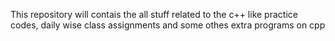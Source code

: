 This repository will contais the all stuff related to the c++ like practice codes, daily wise class assignments and some othes extra programs on cpp
